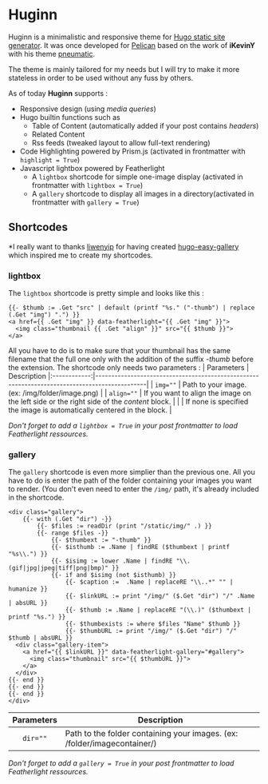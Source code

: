 # Huginn

Huginn is a minimalistic and responsive theme for [Hugo static site generator](https://gohugo.io). It was once developed for [Pelican](https://getpelican.com) based on the work of **iKevinY** with his theme [pneumatic](https://github.com/iKevinY/pneumatic).

The theme is mainly tailored for my needs but I will try to make it more stateless in order to be used without any fuss by others.

As of today **Huginn** supports :

  - Responsive design (using *media queries*)
  - Hugo builtin functions such as
    - Table of Content (automatically added if your post contains *headers*)
    - Related Content
    - Rss feeds (tweaked layout to allow full-text rendering)
  - Code Highlighting powered by Prism.js (activated in frontmatter with `highlight = True`)
  - Javascript lightbox powered by Featherlight
    - A `lightbox` shortcode for simple one-image display (activated in frontmatter with `lightbox = True`)
    - A `gallery` shortcode to display all images in a directory(activated in frontmatter with `gallery = True`)
    

## Shortcodes

*I really want to thanks [liwenyip](https://www.liwen.id.au) for having created [hugo-easy-gallery](https://github.com/liwenyip/hugo-easy-gallery) which inspired me to create my shortcodes.

### lightbox
The `lightbox` shortcode is pretty simple and looks like this :
```
{{- $thumb := .Get "src" | default (printf "%s." ("-thumb") | replace (.Get "img") ".") }}
<a href={{ .Get "img" }} data-featherlight="{{ .Get "img" }}">
  <img class="thumbnail {{ .Get "align" }}" src="{{ $thumb }}">
</a>
```

All you have to do is to make sure that your thumbnail has the same filename that the full one only with the addition of the suffix *-thumb* before the extension.
The shortcode only needs two parameters :
|  Parameters  |  Description
|:------------:|----------------------------------------------------------------------------------------------|
|  `img=""`    |  Path to your image. (ex: /img/folder/image.png)											  |
|  `align=""`  |  If you want to align the image on the left side or the right side of the *content* block.   |
|              |  If none is specified the image is automatically centered in the block.					  |

*Don't forget to add a `lightbox = True` in your post frontmatter to load Featherlight ressources.*

### gallery
The `gallery` shortcode is even more simplier than the previous one. All you have to do is enter the path of the folder containing your images you want to render. (You don't even need to enter the `/img/` path, it's already included in the shortcode.

```
<div class="gallery">
	{{- with (.Get "dir") -}}
		{{- $files := readDir (print "/static/img/" .) }}
		{{- range $files -}}
			{{- $thumbext := "-thumb" }}
			{{- $isthumb := .Name | findRE ($thumbext | printf "%s\\.") }}
			{{- $isimg := lower .Name | findRE "\\.(gif|jpg|jpeg|tiff|png|bmp)" }}
			{{- if and $isimg (not $isthumb) }}
				{{- $caption :=  .Name | replaceRE "\\..*" "" | humanize }}
				{{- $linkURL := print "/img/" ($.Get "dir") "/" .Name | absURL }}
				{{- $thumb := .Name | replaceRE "(\\.)" ($thumbext | printf "%s.") }}
				{{- $thumbexists := where $files "Name" $thumb }}
				{{- $thumbURL := print "/img/" ($.Get "dir") "/" $thumb | absURL }}
  <div class="gallery-item">
    <a href="{{ $linkURL }}" data-featherlight-gallery="#gallery">
      <img class="thumbnail" src="{{ $thumbURL }}">
    </a>
  </div>
{{- end }}
{{- end }}
{{- end }}
</div>
```

|  Parameters  |  Description
|:------------:|----------------------------------------------------------------------------|
|  `dir=""`    |  Path to the folder containing your images. (ex: /folder/imagecontainer/)  |

*Don't forget to add a `gallery = True` in your post frontmatter to load Featherlight ressources.*
